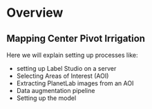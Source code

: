 # Overview

## Mapping Center Pivot Irrigation


Here we will explain setting up processes like:
- setting up Label Studio on a server
- Selecting Areas of Interest (AOI)
- Extracting PlanetLab images from an AOI 
- Data augmentation pipeline
- Setting up the model

```{tableofcontents}
```
